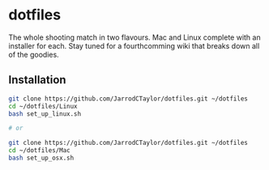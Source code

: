 # dotfiles

The whole shooting match in two flavours. Mac and Linux complete with
an installer for each. Stay tuned for a fourthcomming wiki that breaks 
down all of the goodies.

## Installation

``` bash
git clone https://github.com/JarrodCTaylor/dotfiles.git ~/dotfiles
cd ~/dotfiles/Linux 
bash set_up_linux.sh

# or

git clone https://github.com/JarrodCTaylor/dotfiles.git ~/dotfiles
cd ~/dotfiles/Mac
bash set_up_osx.sh
```
